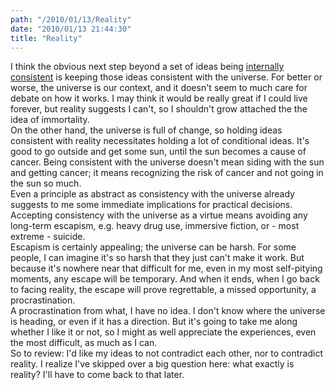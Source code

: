 ```yaml
---
path: "/2010/01/13/Reality" 
date: "2010/01/13 21:44:30" 
title: "Reality" 
---
```

I think the obvious next step beyond a set of ideas being <a href="http://typewriting.org/2010/01/10/Consistency/#content">internally consistent</a> is keeping those ideas consistent with the universe. For better or worse, the universe is our context, and it doesn't seem to much care for debate on how it works. I may think it would be really great if I could live forever, but reality suggests I can't, so I shouldn't grow attached the the idea of immortality.<br>On the other hand, the universe is full of change, so holding ideas consistent with reality necessitates holding a lot of conditional ideas. It's good to go outside and get some sun, until the sun becomes a cause of cancer. Being consistent with the universe doesn't mean siding with the sun and getting cancer; it means recognizing the risk of cancer and not going in the sun so much.<br>Even a principle as abstract as consistency with the universe already suggests to me some immediate implications for practical decisions. Accepting consistency with the universe as a virtue means avoiding any long-term escapism, e.g. heavy drug use, immersive fiction, or - most extreme - suicide.<br>Escapism is certainly appealing; the universe can be harsh. For some people, I can imagine it's so harsh that they just can't make it work. But because it's nowhere near that difficult for me, even in my most self-pitying moments, any escape will be temporary. And when it ends, when I go back to facing reality, the escape will prove regrettable, a missed opportunity, a procrastination.<br>A procrastination from what, I have no idea. I don't know where the universe is heading, or even if it has a direction. But it's going to take me along whether I like it or not, so I might as well appreciate the experiences, even the most difficult, as much as I can.<br>So to review: I'd like my ideas to not contradict each other, nor to contradict reality. I realize I've skipped over a big question here: what exactly is reality? I'll have to come back to that later.